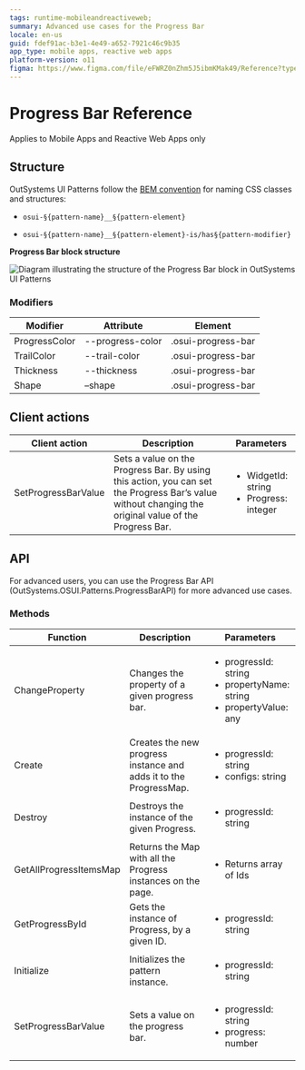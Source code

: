 ```yaml
---
tags: runtime-mobileandreactiveweb; 
summary: Advanced use cases for the Progress Bar
locale: en-us
guid: fdef91ac-b3e1-4e49-a652-7921c46c9b35
app_type: mobile apps, reactive web apps
platform-version: o11
figma: https://www.figma.com/file/eFWRZ0nZhm5J5ibmKMak49/Reference?type=design&node-id=1317%3A1554&mode=design&t=xOFe93sVU3cU3chE-1
---
```


# Progress Bar Reference

<div class="info" markdown="1">

Applies to Mobile Apps and Reactive Web Apps only

</div>

## Structure

OutSystems UI Patterns follow the [BEM convention](http://getbem.com/introduction/) for naming CSS classes and structures:

* ``osui-§{pattern-name}__§{pattern-element}``

* ``osui-§{pattern-name}__§{pattern-element}-is/has§{pattern-modifier}``

**Progress Bar block structure**

![Diagram illustrating the structure of the Progress Bar block in OutSystems UI Patterns](images/progressbar-diag.png "Progress Bar Block Structure Diagram")

### Modifiers

|**Modifier**|**Attribute**|**Element**|
|---|---|---|
|ProgressColor|--progress-color|.osui-progress-bar|
|TrailColor|--trail-color|.osui-progress-bar|
|Thickness|--thickness|.osui-progress-bar|
|Shape|–shape|.osui-progress-bar|


## Client actions

|**Client action**|**Description**|**Parameters**|
|---|---|---|
|SetProgressBarValue|Sets a value on the Progress Bar. By using this action, you can set the Progress Bar’s value without changing the original value of the Progress Bar.|<ul><li>WidgetId: string </li><li>Progress: integer</li></ul>|

## API

For advanced users, you can use the Progress Bar API (OutSystems.OSUI.Patterns.ProgressBarAPI) for more advanced use cases.

### Methods

|**Function**|**Description**|**Parameters**|
|---|---|---|
|ChangeProperty|Changes the property of a given progress bar.|<ul><li>progressId: string</li><li> propertyName: string</li><li>propertyValue: any</li></ul>|
|Create|Creates the new progress instance and adds it to the ProgressMap.|<ul> <li>progressId: string</li><li>configs: string</li></ul>|
|Destroy|Destroys the instance of the given Progress.|<ul><li>progressId: string</li></ul>|
|GetAllProgressItemsMap|Returns the Map with all the Progress instances on the page.|<ul><li>Returns array of Ids</li></ul>|
|GetProgressById|Gets the instance of Progress, by a given ID.|<ul><li>progressId: string</li></ul>|
|Initialize|Initializes the pattern instance.|<ul><li>progressId: string</li></ul>|
|SetProgressBarValue|Sets a value on the progress bar.|<ul><li>progressId: string</li><li>progress: number</li></ul>|

